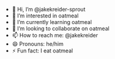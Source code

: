- 👋 Hi, I’m @jakekreider-sprout
- 👀 I’m interested in oatmeal
- 🌱 I’m currently learning oatmeal
- 💞️ I’m looking to collaborate on oatmeal
- 📫 How to reach me:  @jakekreider
- 😄 Pronouns: he/him
- ⚡ Fun fact: I eat oatmeal

<!---
jakekreider-sprout/jakekreider-sprout is a ✨ special ✨ repository because its `README.md` (this file) appears on your GitHub profile.
You can click the Preview link to take a look at your changes.
--->
